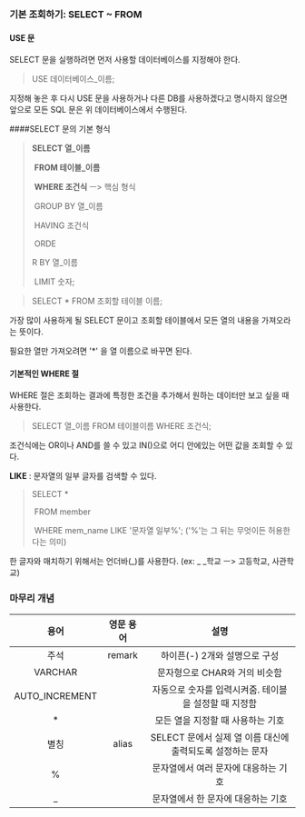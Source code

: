 ### 기본 조회하기: SELECT ~ FROM

#### USE 문

SELECT 문을 실행하려면 먼저 사용할 데이터베이스를 지정해야 한다.

> USE 데이터베이스_이름;

지정해 놓은 후 다시 USE 문을 사용하거나 다른 DB를 사용하겠다고 명시하지 않으면 앞으로 모든 SQL 문은 위 데이터베이스에서 수행된다.

####SELECT 문의 기본 형식

> **SELECT 열_이름**
>
> ​	**FROM 테이블_이름**
>
> ​	**WHERE 조건식** ㅡ> 핵심 형식
>
> ​	GROUP BY 열_이름
>
> ​	HAVING 조건식
>
> ​	ORDE
>
> R BY 열_이름
>
> ​	LIMIT 숫자;

> SELECT * FROM 조회할 테이블 이름;

가장 많이 사용하게 될 SELECT 문이고 조회할 테이블에서 모든 열의 내용을 가져오라는 뜻이다.

필요한 열만 가져오려면 '*' 을 열 이름으로 바꾸면 된다.

#### 기본적인 WHERE 절

WHERE 절은 조회하는 결과에 특정한 조건을 추가해서 원하는 데이터만 보고 싶을 때 사용한다.

> SELECT 열_이름 FROM 테이블이름 WHERE 조건식;

조건식에는 OR이나 AND를 쓸 수 있고 IN()으로 어디 안에있는 어떤 값을 조회할 수 있다.

**LIKE** : 문자열의 일부 글자를 검색할 수 있다.

> SELECT *
>
> ​	FROM member
>
> ​	WHERE mem_name LIKE '문자열 일부%'; ('%'는 그 뒤는 무엇이든 허용한다는 의미)

한 글자와 매치하기 위해서는 언더바(_)를 사용한다. (ex: _ _학교 ㅡ> 고등학교, 사관학교)

### 마무리 개념

|       용어       | 영문 용어  |                  설명                   |
| :------------: | :----: | :-----------------------------------: |
|       주석       | remark |          하이픈(-) 2개와 설명으로 구성           |
|    VARCHAR     |        |          문자형으로 CHAR와 거의 비슷함           |
| AUTO_INCREMENT |        |    자동으로 숫자를 입력시켜줌. 테이블을 설정할 때 지정함     |
|       *        |        |          모든 열을 지정할 때 사용하는 기호          |
|       별칭       | alias  | SELECT  문에서 실제 열 이름 대신에 출력되도록 설정하는 문자 |
|       %        |        |         문자열에서 여러 문자에 대응하는 기호          |
|       _        |        |          문자열에서 한 문자에 대응하는 기호          |

